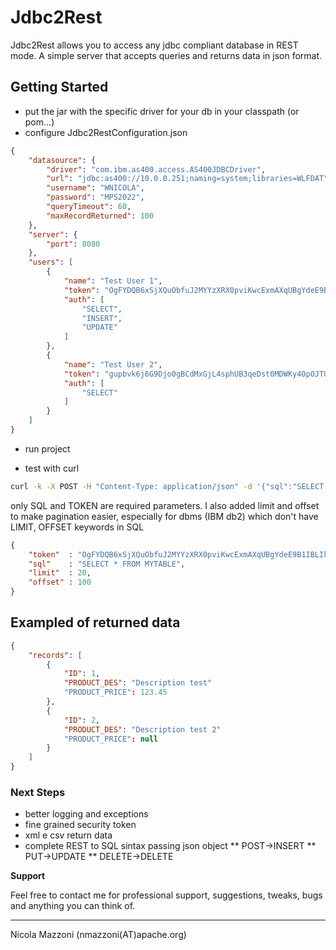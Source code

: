 # Jdbc2Rest

Jdbc2Rest allows you to access any jdbc compliant database in REST mode. A simple server that accepts queries and returns data in json format.


## Getting Started

* put the jar with the specific driver for your db in your classpath (or pom...)
* configure Jdbc2RestConfiguration.json

```json
{
	"datasource": {
		"driver": "com.ibm.as400.access.AS400JDBCDriver",
		"url": "jdbc:as400://10.0.0.251;naming=system;libraries=WLFDAT",
		"username": "WNICOLA",
		"password": "MPS2022",
		"queryTimeout": 60,
		"maxRecordReturned": 100
	},
	"server": {
		"port": 8080
	},
	"users": [
		{
			"name": "Test User 1",
			"token": "OgFYDQB6xSjXQuObfuJ2MYYzXRX0pviKwcExmAXqUBgYdeE9B1IBLIkgTlH4JU3j",
			"auth": [
				"SELECT",
				"INSERT",
				"UPDATE"
			]
		},
		{
			"name": "Test User 2",
			"token": "gupbvk6j6G9Djo0gBCdMxGjL4sphUB3qeDst0MDWKy4OpOJTUiHFuCmm9jmU2iKh",
			"auth": [
				"SELECT"
			]
		}
	]
}

```

* run project

* test with curl

```bash
curl -k -X POST -H "Content-Type: application/json" -d '{"sql":"SELECT * FROM MYTABLE", "token"  : "OgFYDQB6xSjXQuObfuJ2MYYzXRX0pviKwcExmAXqUBgYdeE9B1IBLIkgTlH4JU3j"}' http://localhost:8080/jdbc2rest/v1
```


only SQL and TOKEN are required parameters.
I also added limit and offset to make pagination easier, especially for dbms (IBM db2) which don't have LIMIT, OFFSET keywords in SQL

```json
{
	"token"  : "OgFYDQB6xSjXQuObfuJ2MYYzXRX0pviKwcExmAXqUBgYdeE9B1IBLIkgTlH4JU3j",
	"sql"    : "SELECT * FROM MYTABLE",
	"limit"  : 20,
	"offset" : 100
}
```


## Exampled of returned data
 
```json
{
	"records": [
		{
			"ID": 1,
			"PRODUCT_DES": "Description test"
			"PRODUCT_PRICE": 123.45
		},
		{
			"ID": 2,
			"PRODUCT_DES": "Description test 2"
			"PRODUCT_PRICE": null
		}
	]
}
```




### Next Steps
* better logging and exceptions
* fine grained security token
* xml e csv return data
* complete REST to SQL sintax passing json object
** POST->INSERT 
** PUT->UPDATE
** DELETE->DELETE


**Support**

Feel free to contact me for professional support, suggestions, tweaks, bugs and anything you can think of.


-----------------

Nicola Mazzoni (nmazzoni(AT)apache.org)
